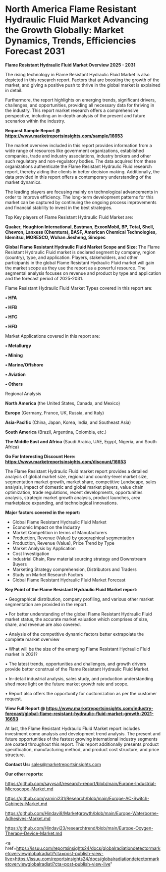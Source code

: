 # North America Flame Resistant Hydraulic Fluid Market Advancing the Growth Globally: Market Dynamics, Trends, Efficiencies Forecast 2031

<Strong> Flame Resistant Hydraulic Fluid Market Overview 2025 - 2031</strong>

The rising technology in Flame Resistant Hydraulic Fluid Market is also depicted in this research report. Factors that are boosting the growth of the market, and giving a positive push to thrive in the global market is explained in detail.

Furthermore, the report highlights on emerging trends, significant drivers, challenges, and opportunities, providing all necessary data for thriving in the industry. This report market research offers a comprehensive perspective, including an in-depth analysis of the present and future scenarios within the industry.

<strong>Request Sample Report @ <a href=https://www.marketreportsinsights.com/sample/16653>https://www.marketreportsinsights.com/sample/16653</a></strong>

The market overview included in this report provides information from a wide range of resources like government organizations, established companies, trade and industry associations, industry brokers and other such regulatory and non-regulatory bodies. The data acquired from these organizations authenticate the Flame Resistant Hydraulic Fluid research report, thereby aiding the clients in better decision making. Additionally, the data provided in this report offers a contemporary understanding of the market dynamics.

The leading players are focusing mainly on technological advancements in order to improve efficiency. The long-term development patterns for this market can be captured by continuing the ongoing process improvements and financial stability to invest in the best strategies.

Top Key players of Flame Resistant Hydraulic Fluid Market are:

<strong>Quaker, Houghton International, Eastman, ExxonMobil, BP, Total, Shell, Chevron, Lanxess (Chemtura), BASF, American Chemical Technologies, Idemitsu, MORESCO, Wuhan Jiesheng, Sinopec</strong>

<strong><b>Global Flame Resistant Hydraulic Fluid Market Scope and Size:</b></strong>
The Flame Resistant Hydraulic Fluid market is declared segment by company, region (country), type, and application. Players, stakeholders, and other participants in the global Flame Resistant Hydraulic Fluid market will gain the market scope as they use the report as a powerful resource. The segmental analysis focuses on revenue and product by type and application and the forecast period of 2025-2031.

Flame Resistant Hydraulic Fluid Market Types covered in this report are:

<strong>• HFA

• HFB

• HFC

• HFD</strong>

Market Applications covered in this report are:

<strong>• Metallurgy

• Mining

• Marine/Offshore

• Aviation

• Others</strong> 

Regional Analysis

<strong>North America</strong> (the United States, Canada, and Mexico)

<strong>Europe</strong> (Germany, France, UK, Russia, and Italy)

<strong>Asia-Pacific</strong> (China, Japan, Korea, India, and Southeast Asia)

<strong>South America</strong> (Brazil, Argentina, Colombia, etc.)

<strong>The Middle East and Africa</strong> (Saudi Arabia, UAE, Egypt, Nigeria, and South Africa)

<strong>Go For Interesting Discount Here: <a href=https://www.marketreportsinsights.com/discount/16653>https://www.marketreportsinsights.com/discount/16653</a></strong>

The Flame Resistant Hydraulic Fluid market report provides a detailed analysis of global market size, regional and country-level market size, segmentation market growth, market share, competitive Landscape, sales analysis, impact of domestic and global market players, value chain optimization, trade regulations, recent developments, opportunities analysis, strategic market growth analysis, product launches, area marketplace expanding, and technological innovations.

<strong><b>Major factors covered in the report:</b></strong>
<ul>
  <li>Global Flame Resistant Hydraulic Fluid Market </li>
  <li>Economic Impact on the Industry</li>
  <li>Market Competition in terms of Manufacturers</li>
  <li>Production, Revenue (Value) by geographical segmentation</li>
  <li>Production, Revenue (Value), Price Trend by Type</li>
  <li>Market Analysis by Application</li>
  <li>Cost Investigation</li>
  <li>Industrial Chain, Raw material sourcing strategy and Downstream Buyers</li>
  <li>Marketing Strategy comprehension, Distributors and Traders</li>
  <li>Study on Market Research Factors</li>
  <li>Global Flame Resistant Hydraulic Fluid Market Forecast</li>
</ul>

<strong><b>Key Point of the Flame Resistant Hydraulic Fluid Market report:</b></strong>

• Geographical distribution, company profiling, and various other market segmentation are provided in the report.

• For better understanding of the global Flame Resistant Hydraulic Fluid market status, the accurate market valuation which comprises of size, share, and revenue are also covered.

• Analysis of the competitive dynamic factors better extrapolate the complete market overview

• What will be the size of the emerging Flame Resistant Hydraulic Fluid market in 2031?

• The latest trends, opportunities and challenges, and growth drivers provide better construal of the Flame Resistant Hydraulic Fluid Market.

• In-detail industrial analysis, sales study, and production understanding shed more light on the future market growth rate and scope.

• Report also offers the opportunity for customization as per the customer request.

<strong><b>View Full Report @ <a href=https://www.marketreportsinsights.com/industry-forecast/global-flame-resistant-hydraulic-fluid-market-growth-2021-16653>https://www.marketreportsinsights.com/industry-forecast/global-flame-resistant-hydraulic-fluid-market-growth-2021-16653</a></b></strong>


At last, the Flame Resistant Hydraulic Fluid Market report includes investment come analysis and development trend analysis. The present and future opportunities of the fastest growing international industry segments are coated throughout this report. This report additionally presents product specification, manufacturing method, and product cost structure, and price structure.

<strong>Contact Us:</strong>
sales@marketreportsinsights.com

<strong>Our other reports:</strong>

<a href=https://github.com/sayysaif/research-report/blob/main/Europe-Industrial-Microscope-Market.md>https://github.com/sayysaif/research-report/blob/main/Europe-Industrial-Microscope-Market.md</a>

<a href=https://github.com/yamini231/Research/blob/main/Europe-AC-Switch-Cabinets-Market.md>https://github.com/yamini231/Research/blob/main/Europe-AC-Switch-Cabinets-Market.md</a>

<a href=https://github.com/Hindavi8/Marketgrowth/blob/main/Europe-Waterborne-Adhesives-Market.md>https://github.com/Hindavi8/Marketgrowth/blob/main/Europe-Waterborne-Adhesives-Market.md</a>

<a href=https://github.com/Hindavi23/researchtrend/blob/main/Europe-Oxygen-Therapy-Device-Market.md>https://github.com/Hindavi23/researchtrend/blob/main/Europe-Oxygen-Therapy-Device-Market.md</a>

<a href=https://issuu.com/reportsinsights24/docs/globalradiationdetectormarketoverviewglobalradiati?cta=post-publish-view-live>https://issuu.com/reportsinsights24/docs/globalradiationdetectormarketoverviewglobalradiati?cta=post-publish-view-live</a>"
